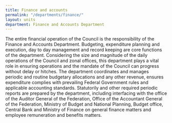 ```yaml
---
title: Finance and accounts
permalink: "/departments/finance/"
layout: units
department: Finance and Accounts Department
---
```


The entire financial operation of the Council is the responsibility of the Finance and Accounts Department. Budgeting, expenditure planning and execution, day to day management and record keeping are core functions of the department. Considering the size and magnitude of the daily operations of the Council and zonal offices, this department plays a vital role in ensuring operations and the mandate of the Council can progress without delay or hitches. The department coordinates and manages periodic and routine budgetary allocations and any other revenue, ensures expenditure complies with prevailing Federal Government rules and applicable accounting standards. Statutorily and other required periodic reports are prepared by the department, including interfacing with the office of the Auditor General of the Federation, Office of the Accountant General of the Federation, Ministry of Budget and National Planning, Budget office, Central Bank and Ministry of Finance on general finance matters and employee remuneration and benefits matters.